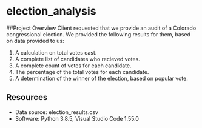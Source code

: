 # election_analysis

##Project Overview
Client requested that we provide an audit of a Colorado congressional election. We provided the following results for them, based on data provided to us:

1. A calculation on total votes cast.
2. A complete list of candidates who recieved votes.
3. A complete count of votes for each candidate.
4. The percentage of the total votes for each candidate.
5. A determination of the winner of the election, based on popular vote.

## Resources
- Data source: election_results.csv
- Software: Python 3.8.5, Visual Studio Code 1.55.0
